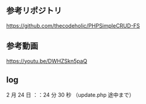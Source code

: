 ## 参考リポジトリ

https://github.com/thecodeholic/PHPSimpleCRUD-FS

## 参考動画

https://youtu.be/DWHZSkn5paQ

## log

2 月 24 日 ：：24 分 30 秒 （update.php 途中まで）
